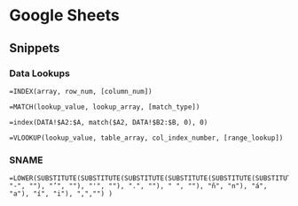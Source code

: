 # Google Sheets

## Snippets

### Data Lookups

```
=INDEX(array, row_num, [column_num])
```

```
=MATCH(lookup_value, lookup_array, [match_type])
```

```
=index(DATA!$A2:$A, match($A2, DATA!$B2:$B, 0), 0)
```


```
=VLOOKUP(lookup_value, table_array, col_index_number, [range_lookup])
```


### SNAME
```
=LOWER(SUBSTITUTE(SUBSTITUTE(SUBSTITUTE(SUBSTITUTE(SUBSTITUTE(SUBSTITUTE(SUBSTITUTE(SUBSTITUTE(SUBSTITUTE($C2, "-", ""), "’", ""), "'", ""), ".", ""), " ", ""), "ñ", "n"), "á", "a"), "í", "i"), ",","") )
```